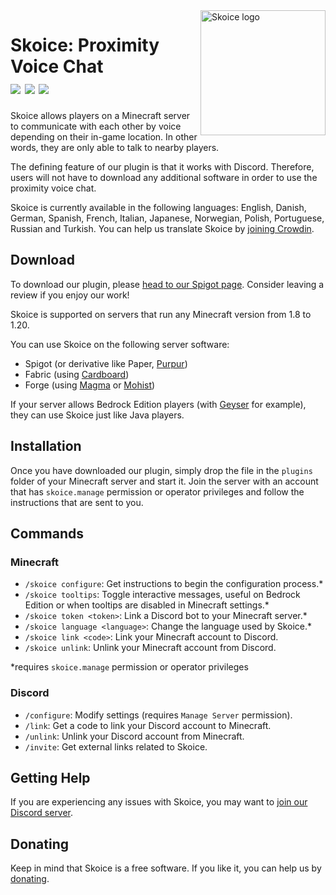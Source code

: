 <img align="right" src="https://github.com/Skoice/skoice/assets/30211659/94ee4b30-ecf0-4348-84e7-c829d7c86280)" height="200" width="200" alt="Skoice logo">

# Skoice: Proximity Voice Chat<br>[![](https://img.shields.io/spiget/downloads/82861?style=flat&labelColor=697EC4&color=7289DA&label=Downloads)](https://www.spigotmc.org/resources/skoice-proximity-voice-chat.82861) [![](https://img.shields.io/spiget/rating/82861?style=flat&labelColor=697EC4&color=7289DA&label=Rating)](https://www.spigotmc.org/resources/skoice-proximity-voice-chat.82861) [![](https://img.shields.io/discord/741375523275407461.svg?style=flat&labelColor=697EC4&color=7289DA&label=Discord)](https://discord.gg/h3Tgccc)

Skoice allows players on a Minecraft server to communicate with each other by voice depending on their in-game location. In other words, they are only able to talk to nearby players.

The defining feature of our plugin is that it works with Discord. Therefore, users will not have to download any additional software in order to use the proximity voice chat.

Skoice is currently available in the following languages: English, Danish, German, Spanish, French, Italian, Japanese, Norwegian, Polish, Portuguese, Russian and Turkish.
You can help us translate Skoice by [joining Crowdin](https://crowdin.com/project/skoice).

## Download

To download our plugin, please [head to our Spigot page](https://www.spigotmc.org/resources/skoice-proximity-voice-chat.82861). Consider leaving a review if you enjoy our work!

Skoice is supported on servers that run any Minecraft version from 1.8 to 1.20.

You can use Skoice on the following server software:
- Spigot (or derivative like Paper, [Purpur](https://purpurmc.org/downloads))
- Fabric (using [Cardboard](https://cardboardpowered.org/))
- Forge (using [Magma](https://magmafoundation.org/) or [Mohist](https://mohistmc.com/))

If your server allows Bedrock Edition players (with [Geyser](https://geysermc.org/) for example), they can use Skoice just like Java players.

## Installation

Once you have downloaded our plugin, simply drop the file in the `plugins` folder of your Minecraft server and start it. Join the server with an account that has `skoice.manage` permission or operator privileges and follow the instructions that are sent to you.

## Commands

### Minecraft

- `/skoice configure`: Get instructions to begin the configuration process.*
- `/skoice tooltips`: Toggle interactive messages, useful on Bedrock Edition or when tooltips are disabled in Minecraft settings.*
- `/skoice token <token>`: Link a Discord bot to your Minecraft server.*
- `/skoice language <language>`: Change the language used by Skoice.*
- `/skoice link <code>`: Link your Minecraft account to Discord.
- `/skoice unlink`: Unlink your Minecraft account from Discord.

*requires `skoice.manage` permission or operator privileges

### Discord

- `/configure`: Modify settings (requires `Manage Server` permission).
- `/link`: Get a code to link your Discord account to Minecraft.
- `/unlink`: Unlink your Discord account from Minecraft.
- `/invite`: Get external links related to Skoice.

## Getting Help

If you are experiencing any issues with Skoice, you may want to [join our Discord server](https://discord.gg/h3Tgccc).

## Donating

Keep in mind that Skoice is a free software. If you like it, you can help us by [donating](https://opencollective.com/skoice).

